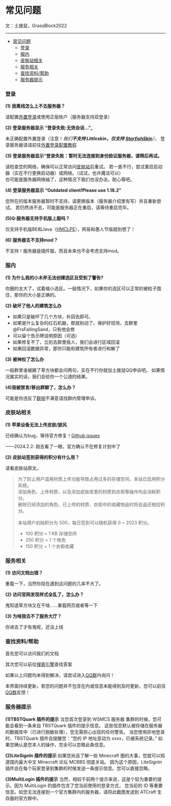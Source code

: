 # 常见问题

文：土拨鼠，GrassBlock2022

-----
<!-- TOC -->
* [常见问题](#常见问题)
    * [登录](#登录)
    * [服内](#服内)
    * [皮肤站相关](#皮肤站相关)
    * [服务相关](#服务相关)
    * [查找资料/帮助](#查找资料帮助)
    * [服务器提示](#服务器提示)
<!-- TOC -->

### 登录
**(1) 我离线怎么上不去服务器？&#x20;**

请配置[外置登录](course/auth/launcher-config.md)或使用正版账户（服务器支持双登录）

**(2) 登录服务器显示 “登录失败:无效会话…”_ &#x20;**

未正确配置外置登录（注意！_我们**不支持 Littleskin，仅支持**_ 
[_**StarfishSkin**_](https://skin.tbstmc.xyz)_）_，
登录服务器请请前往[外置登录配置教程](course/auth/launcher-config.md)

**(3) 登录服务器显示“登录失败：暂时无法连接到身份脸证服务器，请稍后再试。**

请检查您的网络，确保可以正常访问[皮肤站](https://skin.tbstmc.xyz)后重试。
若一直不行，尝试重启启动器（实在不行更换启动器）或网络。（试试，也许魔法可以）<br/>
也可能是服务器网络抽了，这种情况下我们也没办法，耐心等吧。

**(4) 登录服务器显示 “Outdated client!Please use 1.18.2”**

您所在的版本服务器暂时不支持，请更换版本（服务器介绍里有写）并且重新尝试。
若仍然进不去，可能是服务器正在重启，请等待重启完毕。

**(5)Q:服务器支持手机版上服吗？**

仅支持手机版BE和Java（[HMCLPE](https://github.com/huanghongxun/HMCL-PE)），网易和愚人节版就别想了！

**(6) 服务器支不支持mod？**

不支持！服务器是插件服，而且未来也不会考虑支持mod。

### 服内

**(1) 为什么我的小木斧无法创建选区且受到了警告?**

你圈的太大了，试着缩小选区。一般情况下，如果你的选区可以正常的被粒子围住，那你的大小是正确的。

**(2) 破坏了他人的建筑怎么办**
* 如果只是破坏了几个方块，补回去即可。
* 如果是什么复杂的红石机器，那就别动了。保护好现场，去群里@FrsFallingSand，只有他会修
* 可以留个告示牌说明原因（可选）
* 如果修复不了，立刻去群里摇人，我们会进行区域回滚
* 如果回滚数据异常，那你只能和建筑所有者进行和解了

**(3) 被神权了怎么办**

一般群里谁被踢了草方块都会问两句，实在不行你就加土拨鼠QQ申诉吧。
如果情况属实的话，我们会给你一个公道的结果。

**(4)我被禁言/移出群聊了，怎么办？**

可能是你违反了[群规](server/rule/server-rules.md)不满意请找群内管理申诉。

### 皮肤站相关

**(1) 苹果设备无法上传皮肤/披风**

已经确认为bug，等待官方修复！[Github issues](https://github.com/bs-community/blessing-skin-server/issues/509)

——2024.2.2: 刚去看了一眼，官方确认不在修复计划中了

**(2) 皮肤站签到获得的积分有什么用？**

请看皮肤站原文。

> 为了防止用户滥用材质上传功能导致占用过多的存储空间，本站已启用积分系统。\
> 添加角色、上传材质，以及添加皮肤库里的材质到衣柜等操作均会消耗积分。\
> 删除已经添加的角色、已上传的材质、衣柜中的收藏物品时将会返还相应积分。\
> \
> 本站用户初始积分为 500，每日签到可以随机获得 0 \~ 2023 积分。
>
> * 100 积分 = 1 KB 存储空间
> * 250 积分 = 1 个角色
> * 150 积分 = 1 个衣柜收藏

### 服务相关

**(1) 访问文档出错？**

重载一下，当然你现在遇到这问题的几率不大了。

**(2) 访问官网发现样式全乱了，怎么办？**

鬼知道草方块又在干啥……重载网页或者等一下

**(3) 为啥我去不了服务大厅？**

你进去了才有鬼呢，还没上线

### 查找资料/帮助

首先您可以访问我们的文档

其次您可以前往[搜索引擎](https://baidu.com)查找答案

如果以上问题均未得到解决，请尝试进入[QQ群](https://jq.qq.com/?\_wv=1027\&k=ToOzeOPU)内询问！

本界面持续更新，若您的问题并不包含在内或信息未能得到及时更新，您可以前往[QQ群](https://jq.qq.com/?\_wv=1027\&k=ToOzeOPU)反馈！

### 服务器提示
**(1)TBSTQuark 插件的提示**
当您首次登录到 WSMCS 服务器 集群的时候，您可能会看到一条来自 TBSTQuark 插件的提示信息。
这些信息默认被存储在服务器的数据库中（已进行脱敏处理），您无需担心出现的任何警告。
当您使用异地登录时，TBSTQuark 插件会提醒您：“您的 IP 地址变动为 xxxx，已被系统记录。”
如果您确认是您本人的操作，完全可以忽略此条信息。

**(2)LiteSignIn 插件的提示**
如果您尚且了解一些 Minecraft 圈的大事，您就可以知道国内最大中文 Minecraft 论坛 MCBBS 彻底关站。
因为这个原因，LiteSignIn 插件会在每个玩家登录到集群的时候发送一条提示信息。您可以直接忽略。

**(3)MultiLogin 插件的提示**
当然，相较于前两个提示来说，这是个较为重要的提示。因为 MultiLogin 的插件包含了您当前使用的登录方式，
您当前的 ID 等重要信息。如您无法连接到一个官方集群内的服务器，请将此截图发送到 ATCraft 生存服的官方群中。
